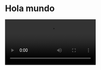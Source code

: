 # Hola mundo

<video controls><source src="https://digi21.blob.core.windows.net/videos-ayuda/desarrollo/12.%20Hola%20Mundo.mp4" type="video/mp4"></video>



